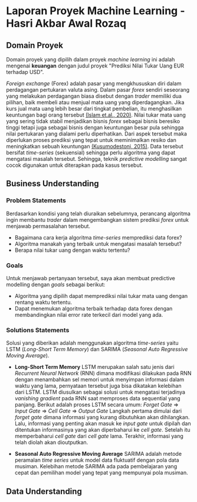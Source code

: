 # Laporan Proyek Machine Learning - Hasri Akbar Awal Rozaq

## Domain Proyek
Domain proyek yang dipilih dalam proyek *machine learning* ini adalah mengenai **keuangan** dengan judul proyek "Prediksi Nilai Tukar Uang EUR terhadap USD".

*Foreign exchange* (Forex) adalah pasar yang mengkhususkan diri dalam perdagangan pertukaran valuta asing. Dalam pasar *forex* sendiri seseorang yang melakukan perdagangan biasa disebut dengan *trader* memiliki dua pilihan, baik membeli atau menjual mata uang yang diperdagangkan. Jika kurs jual mata uang lebih besar dari tingkat pembelian, itu menghasilkan keuntungan bagi orang tersebut [(Islam et.al., 2020)](https://www.researchgate.net/publication/343342034). Nilai tukar mata uang yang sering tidak stabil menjadikan bisnis *forex* sebagai bisnis beresiko tinggi tetapi juga sebagai bisnis dengan keuntungan besar pula sehingga nilai pertukaran yang dialami perlu diperhatikan. Dari aspek tersebut maka diperlukan proses prediksi yang tepat untuk meminimalkan resiko dan meningkatkan sebuah keuntungan [(Kusumodestoni, 2015)](https://jurnal.umk.ac.id/index.php/simet/article/view/453). Data tersebut bersifat *time-series* (sekuensial) sehingga perlu algoritma yang dapat mengatasi masalah tersebut. Sehingga, teknik *predictive modelling* sangat cocok digunakan untuk diterapkan pada kasus tersebut.

## Business Understanding
### Problem Statements
Berdasarkan kondisi yang telah diuraikan sebelumnya, perancang algoritma ingin membantu *trader* dalam mengembangkan sistem prediksi *forex* untuk menjawab permasalahan tersebut.
* Bagaimana cara kerja algoritma *time-series* memprediksi data forex?
* Algoritma manakah yang terbaik untuk mengatasi masalah tersebut?
* Berapa nilai tukar uang dengan waktu tertentu?

### Goals
Untuk menjawab pertanyaan tersebut, saya akan membuat predictive modelling dengan *goals* sebagai berikut:
* Algoritma yang dipilih dapat memprediksi nilai tukar mata uang dengan rentang waktu tertentu.
* Dapat menemukan algoritma terbaik terhadap data forex dengan membandingkan nilai error rate terkecil dari model yang ada.

### Solutions Statements
Solusi yang diberikan adalah menggunakan algoritma *time-series* yaitu LSTM (*Long-Short Term Memory*) dan SARIMA (*Seasonal Auto Regressive Moving Average*).
- **Long-Short Term Memory**
LSTM merupakan salah satu jenis dari *Recurrent Neural Network* (RNN) dimana modifikasi dilakukan pada RNN dengan menambahkan sel memori untuk menyimpan informasi dalam waktu yang lama, pernyataan tersebut juga bisa dikatakan kelebihan dari LSTM. LSTM diusulkan sebagai solusi untuk mengatasi terjadinya *vanishing gradient* pada RNN saat memproses data sequential yang panjang. Berikut adalah proses LSTM secara umum:
*Forget Gate* => *Input Gate* => *Cell Gate* => *Output Gate*
Langkah pertama dimulai dari *forget gate* dimana informasi yang kurang dibutuhkan akan dihilangkan. Lalu, informasi yang penting akan masuk ke *input gate* untuk dipilah dan ditentukan informasinya yang akan diperbaharui ke *cell gate*. Setelah itu memperbaharui *cell gate* dari *cell gate* lama. Terakhir, informasi yang telah diolah akan dioutputkan.

- **Seasonal Auto Regressive Moving Average**
SARIMA adalah metode peramalan *time series* untuk model data fluktuatif dengan pola data musiman. Kelebihan metode SARIMA ada pada pembelajaran yang cepat dan pemilihan model yang tepat yang mempunyai pola musiman. 
## Data Understanding
